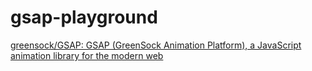 gsap-playground
===============
[greensock/GSAP: GSAP (GreenSock Animation Platform), a JavaScript animation library for the modern web](https://github.com/greensock/GSAP)
